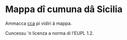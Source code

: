 # Mappa dî cumuna dâ Sicilia

Ammacca [cca](https://giancarloantonucci.github.io/mappa-cumuna-sicilia/) pi vìdiri â mappa.

Cuncessu 'n licenza a norma di l'EUPL 1.2.
